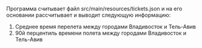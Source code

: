 Программа считывает файл src/main/resources/tickets.json и на его основании рассчитывает и выводит следующую информацию:
1. Среднее время перелета между городами Владивосток и Тель-Авив
2. 90й перцентиль времени полета между городами Владивосток и Тель-Авив